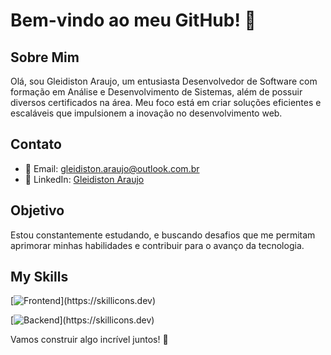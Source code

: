 # Bem-vindo ao meu GitHub! 👋

## Sobre Mim
Olá, sou Gleidiston Araujo, um entusiasta Desenvolvedor de Software com formação em Análise e Desenvolvimento de Sistemas, além de possuir diversos certificados na área. Meu foco está em criar soluções eficientes e escaláveis que impulsionem a inovação no desenvolvimento web.

## Contato
- 📧 Email: gleidiston.araujo@outlook.com.br
- 💼 LinkedIn: [Gleidiston Araujo](https://www.linkedin.com/in/gleidiston-ferreira-de-araujo/)

## Objetivo
Estou constantemente estudando, e buscando desafios que me permitam aprimorar minhas habilidades e contribuir para o avanço da tecnologia.

## My Skills
[![Frontend]([https://skillicons.dev/icons?i=java,kotlin,nodejs,figma&theme=light](https://skillicons.dev/icons?i=html,css,js,react,bootstrap))](https://skillicons.dev)

[![Backend]([[https://skillicons.dev/icons?i=java,kotlin,nodejs,figma&theme=light](https://skillicons.dev/icons?i=html,css,js,react,bootstrap](https://skillicons.dev/icons?i=php,laravel,js,nodejs,express,sequelize,mysql)https://skillicons.dev/icons?i=php,laravel,js,nodejs,express,sequelize,mysql))](https://skillicons.dev)


Vamos construir algo incrível juntos! 🚀

